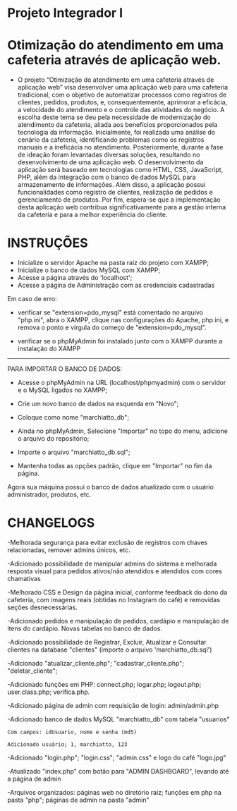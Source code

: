 ﻿
# Projeto Integrador I
# Otimização do atendimento em uma cafeteria através de aplicação web.

- O projeto “Otimização do atendimento em uma cafeteria através de aplicação web” visa
desenvolver uma aplicação web para uma cafeteria tradicional, com o objetivo de automatizar
processos como registros de clientes, pedidos, produtos, e, consequentemente, aprimorar a
eficácia, a velocidade do atendimento e o controle das atividades do negócio. A escolha deste
tema se deu pela necessidade de modernização do atendimento da cafeteria, aliada aos
benefícios proporcionados pela tecnologia da informação. Inicialmente,
foi realizada uma análise do cenário da cafeteria, identificando problemas como os registros
manuais e a ineficácia no atendimento. Posteriormente, durante a fase de ideação foram
levantadas diversas soluções, resultando no desenvolvimento de uma aplicação web. O
desenvolvimento da aplicação será baseado em tecnologias como HTML, CSS, JavaScript,
PHP, além da integração com o banco de dados MySQL para armazenamento de informações.
Além disso, a aplicação possui funcionalidades como registro de clientes, realização de
pedidos e gerenciamento de produtos. Por fim, espera-se que a implementação desta aplicação
web contribua significativamente para a gestão interna da cafeteria e para a melhor
experiência do cliente.


# INSTRUÇÕES

- Inicialize o servidor Apache na pasta raiz do projeto com XAMPP;
- Inicialize o banco de dados MySQL com XAMPP;
- Acesse a página através do 'localhost';
- Acesse a página de Administração com as credenciais cadastradas
  

Em caso de erro:

- verificar se "extension=pdo_mysql" está comentado no arquivo "php.ini",
abra o XAMPP, clique nas configurações do Apache, php.ini, e remova o ponto e vírgula do começo de "extension=pdo_mysql".

  

- verificar se o phpMyAdmin foi instalado junto com o XAMPP durante a instalação do XAMPP

  

------------------------------------

  

PARA IMPORTAR O BANCO DE DADOS:

- Acesse o phpMyAdmin na URL (localhost/phpmyadmin) com o servidor e o MySQL ligados no XAMPP;

- Crie um novo banco de dados na esquerda em "Novo";

- Coloque como nome "marchiatto_db";

- Ainda no phpMyAdmin, Selecione "Importar" no topo do menu, adicione o arquivo do repositório;

- Importe o arquivo "marchiatto_db.sql";

- Mantenha todas as opções padrão, clique em "Importar" no fim da página.

Agora sua máquina possui o banco de dados atualizado com o usuário administrador, produtos, etc.
 

# CHANGELOGS

-Melhorada segurança para evitar exclusão de registros com chaves relacionadas, remover admins únicos, etc.

-Adicionado possibilidade de manipular admins do sistema e melhorada resposta visual para pedidos ativos/não atendidos e atendidos com cores chamativas

-Melhorado CSS e Design da página inicial, conforme feedback do dono da cafeteria, com imagens reais (obtidas no Instagram do café) e removidas seções desnecessárias.

-Adicionado pedidos e manipulação de pedidos, cardápio e manipulação de itens do cardápio. Novas tabelas no banco de dados.
  
-Adicionado possibilidade de Registrar, Excluir, Atualizar e Consultar clientes na database "clientes" (importe o arquivo 'marchiatto_db.sql')

-Adicionado "atualizar_cliente.php"; "cadastrar_cliente.php"; "deletar_cliente";

-Adicionado funções em PHP: connect.php; logar.php; logout.php; user.class.php; verifica.php.

-Adicionado página de admin com requisição de login: admin/admin.php

-Adicionado banco de dados MySQL "marchiatto_db" com tabela "usuarios"

	Com campos: idUsuario, nome e senha (md5)

	Adicionado usuário; 1, marchiatto, 123


-Adicionado "login.php"; "login.css"; "admin.css" e logo do café "logo.jpg"
  
-Atualizado "index.php" com botão para "ADMIN DASHBOARD", levando até a página de admin

-Arquivos organizados: páginas web no diretório raiz; funções em php na pasta "php"; páginas de admin na pasta "admin"
